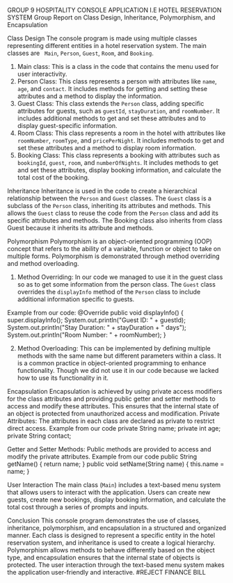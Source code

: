 GROUP 9
HOSPITALITY CONSOLE APPLICATION I.E HOTEL RESERVATION SYSTEM
Group Report on Class Design, Inheritance, Polymorphism, and Encapsulation

Class Design
The console program is made using multiple classes representing different entities in a hotel reservation system. The main classes are  ` Main`, `Person`, `Guest`, `Room`, and `Booking`.
1. Main class: This is a class in the code that contains the menu used for user interactivity.
2. Person Class: This class represents a person with attributes like `name`, `age`, and `contact`. It includes methods for getting and setting these attributes and a method to display the information.
3. Guest Class: This class extends the `Person` class, adding specific attributes for guests, such as `guestId`, `stayDuration`, and `roomNumber`. It includes additional methods to get and set these attributes and to display guest-specific information.
4. Room Class: This class represents a room in the hotel with attributes like `roomNumber`, `roomType`, and `pricePerNight`. It includes methods to get and set these attributes and a method to display room information.
5. Booking Class: This class represents a booking with attributes such as `bookingId`, `guest`, `room`, and `numberOfNights`. It includes methods to get and set these attributes, display booking information, and calculate the total cost of the booking.

Inheritance
Inheritance is used in the code to create a hierarchical relationship between the `Person` and `Guest` classes. 
The `Guest` class is a subclass of the `Person` class, inheriting its attributes and methods. This allows the `Guest` class to reuse the code from the `Person` class and add its specific attributes and methods.
The Booking class also inherits from class Guest because it inherits its attribute and methods.

Polymorphism
Polymorphism is an object-oriented programming (OOP) concept that refers to the ability of a variable, function or object to take on multiple forms.
Polymorphism is demonstrated through method overriding and method overloading.



1. Method Overriding: 
In our code we managed to use it in the guest class so as to get some information from the person class.
The `Guest` class overrides the `displayInfo` method of the `Person` class to include additional information specific to guests.

Example from our code:
@Override
public void displayInfo() {
    super.displayInfo();
    System.out.println("Guest ID: " + guestId);
    System.out.println("Stay Duration: " + stayDuration + " days");
    System.out.println("Room Number: " + roomNumber);
}

2. Method Overloading: This can be implemented by defining multiple methods with the same name but different parameters within a class. It is a common practice in object-oriented programming to enhance functionality. Though we did not use it in our code because we lacked how to use its functionality in it.

Encapsulation
Encapsulation is achieved by using private access modifiers for the class attributes and providing public getter and setter methods to access and modify these attributes. This ensures that the internal state of an object is protected from unauthorized access and modification.
 Private Attributes: The attributes in each class are declared as private to restrict direct access.
Example from our code
private String name;
private int age;
private String contact;



 Getter and Setter Methods: Public methods are provided to access and modify the private attributes.
Example from our code
public String getName() {
    return name;
}
public void setName(String name) {
    this.name = name;
}

User Interaction
The main class (`Main`) includes a text-based menu system that allows users to interact with the application. Users can create new guests, create new bookings, display booking information, and calculate the total cost through a series of prompts and inputs.

Conclusion
This console program demonstrates the use of classes, inheritance, polymorphism, and encapsulation in a structured and organized manner. Each class is designed to represent a specific entity in the hotel reservation system, and inheritance is used to create a logical hierarchy. Polymorphism allows methods to behave differently based on the object type, and encapsulation ensures that the internal state of objects is protected. The user interaction through the text-based menu system makes the application user-friendly and interactive.
#REJECT FINANCE BILL

